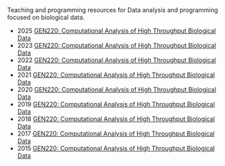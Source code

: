 Teaching and programming resources for Data analysis and programming focused on biological data.
* 2025 [GEN220: Computational Analysis of High Throughput Biological Data](https://biodataprog.github.io/GEN220_2025/)
* 2023 [GEN220: Computational Analysis of High Throughput Biological Data](https://biodataprog.github.io/GEN220_2023/)
* 2022 [GEN220: Computational Analysis of High Throughput Biological Data](https://biodataprog.github.io/GEN220_2022/)
* 2021 [GEN220: Computational Analysis of High Throughput Biological Data](https://biodataprog.github.io/GEN220_2021/)
* 2020 [GEN220: Computational Analysis of High Throughput Biological Data](https://biodataprog.github.io/GEN220_2020/)
* 2019 [GEN220: Computational Analysis of High Throughput Biological Data](https://biodataprog.github.io/GEN220_2019/)
* 2018 [GEN220: Computational Analysis of High Throughput Biological Data](https://biodataprog.github.io/2018_programming-intro/)
* 2017 [GEN220: Computational Analysis of High Throughput Biological Data](https://biodataprog.github.io/2017_programming-intro/)
* 2015 [GEN220: Computational Analysis of High Throughput Biological Data](https://hyphaltip.github.io/GEN220_2015/) 
